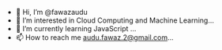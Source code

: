 - 👋 Hi, I’m @fawazaudu
- 👀 I’m interested in Cloud Computing and Machine Learning...
- 🌱 I’m currently learning JavaScript ...
- 📫 How to reach me audu.fawaz.2@gmail.com...
  

<!---
fawazaudu/fawazaudu is a ✨ special ✨ repository because its `README.md` (this file) appears on your GitHub profile.
You can click the Preview link to take a look at your changes.
--->
